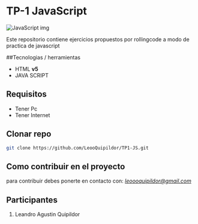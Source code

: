 # TP-1 JavaScript

![JavaScript img](https://soyhorizonte.com/wp-content/uploads/2020/10/Javascript-by-SoyHorizonte.jpg)

Este repositorio contiene ejercicios propuestos por rollingcode a modo de practica de javascript

##Tecnologias / herramientas

-   HTML **v5**
-   JAVA SCRIPT

## Requisitos

-   Tener Pc
-   Tener Internet


## Clonar repo

```bash
git clone https://github.com/LeooQuipildor/TP1-JS.git
```

## Como contribuir en el proyecto

para contribuir debes ponerte en contacto con: *leoooquipildor@gmail.com*

## Participantes

1. Leandro Agustin Quipildor

